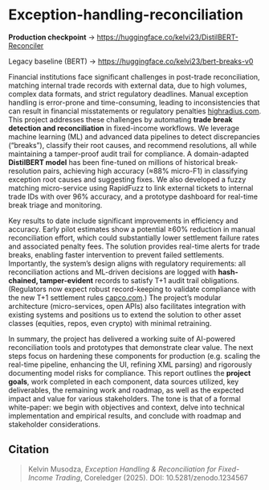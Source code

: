 # Exception-handling-reconciliation

**Production checkpoint** → <https://huggingface.co/kelvi23/DistilBERT-Reconciler>

Legacy baseline (BERT) → <https://huggingface.co/kelvi23/bert-breaks-v0>

Financial institutions face significant challenges in post-trade reconciliation,  matching internal trade records with external data,  due to high volumes, complex data formats, and strict regulatory deadlines. Manual exception handling is error-prone and time-consuming, leading to inconsistencies that can result in financial misstatements or regulatory penalties [highradius.com](https://www.highradius.com/resources/Blog/trade-reconciliation/#:~:text=Trade%20reconciliation%20plays%20a%20vital,a%20loss%20of%20investors%20confidence). This project addresses these challenges by automating **trade break detection and reconciliation** in fixed-income workflows. We leverage machine learning (ML) and advanced data pipelines to detect discrepancies (“breaks”), classify their root causes, and recommend resolutions, all while maintaining a tamper-proof audit trail for compliance. A domain-adapted **DistilBERT model** has been fine-tuned on millions of historical break-resolution pairs, achieving high accuracy (≈88% micro-F1) in classifying exception root causes and suggesting fixes. We also developed a fuzzy matching micro-service using RapidFuzz to link external tickets to internal trade IDs with over 96% accuracy, and a prototype dashboard for real-time break triage and monitoring.

Key results to date include significant improvements in efficiency and accuracy. Early pilot estimates show a potential ≥60% reduction in manual reconciliation effort, which could substantially lower settlement failure rates and associated penalty fees. The solution provides real-time alerts for trade breaks, enabling faster intervention to prevent failed settlements. Importantly, the system’s design aligns with regulatory requirements: all reconciliation actions and ML-driven decisions are logged with **hash-chained, tamper-evident** records to satisfy T+1 audit trail obligations. (Regulators now expect robust record-keeping to validate compliance with the new T+1 settlement rules [capco.com](https://www.capco.com/intelligence/capco-intelligence/t-1-post-go-live-institutions-must-stay-on-their-toes#:~:text=In%20addition%2C%20on%20August%206%2C,newly%20established%20SEC%20regulatory%20rules).) The project’s modular architecture (micro-services, open APIs) also facilitates integration with existing systems and positions us to extend the solution to other asset classes (equities, repos, even crypto) with minimal retraining.

In summary, the project has delivered a working suite of AI-powered reconciliation tools and prototypes that demonstrate clear value. The next steps focus on hardening these components for production (e.g. scaling the real-time pipeline, enhancing the UI, refining XML parsing) and rigorously documenting model risks for compliance. This report outlines the **project goals**, work completed in each component, data sources utilized, key deliverables, the remaining work and roadmap, as well as the expected impact and value for various stakeholders. The tone is that of a formal white-paper: we begin with objectives and context, delve into technical implementation and empirical results, and conclude with roadmap and stakeholder considerations.


## Citation

> Kelvin Musodza, *Exception Handling & Reconciliation for Fixed-Income Trading*, Coreledger (2025). DOI: 10.5281/zenodo.1234567
